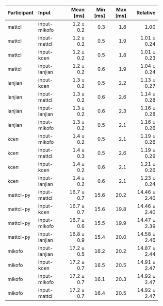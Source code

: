 | Participant | Input | Mean [ms] | Min [ms] | Max [ms] | Relative |
|:---|:---|---:|---:|---:|---:|
| mattcl | input-mikofo | 1.2 ± 0.2 | 0.3 | 1.8 | 1.00 |
| mattcl | input-mattcl | 1.2 ± 0.2 | 0.5 | 1.9 | 1.01 ± 0.24 |
| mattcl | input-kcen | 1.2 ± 0.2 | 0.5 | 1.8 | 1.01 ± 0.23 |
| mattcl | input-lanjian | 1.2 ± 0.2 | 0.6 | 1.9 | 1.04 ± 0.24 |
| lanjian | input-kcen | 1.3 ± 0.2 | 0.5 | 2.2 | 1.13 ± 0.27 |
| lanjian | input-mattcl | 1.3 ± 0.2 | 0.6 | 2.6 | 1.14 ± 0.28 |
| lanjian | input-lanjian | 1.3 ± 0.2 | 0.6 | 2.3 | 1.16 ± 0.28 |
| lanjian | input-mikofo | 1.3 ± 0.2 | 0.5 | 2.1 | 1.16 ± 0.26 |
| kcen | input-mikofo | 1.4 ± 0.2 | 0.5 | 2.1 | 1.19 ± 0.26 |
| kcen | input-mattcl | 1.4 ± 0.3 | 0.5 | 2.6 | 1.19 ± 0.29 |
| kcen | input-kcen | 1.4 ± 0.2 | 0.6 | 2.1 | 1.21 ± 0.26 |
| kcen | input-lanjian | 1.4 ± 0.2 | 0.6 | 2.1 | 1.23 ± 0.24 |
| mattcl-py | input-mattcl | 16.7 ± 0.7 | 15.6 | 20.2 | 14.46 ± 2.40 |
| mattcl-py | input-kcen | 16.7 ± 0.7 | 15.6 | 19.8 | 14.46 ± 2.40 |
| mattcl-py | input-mikofo | 16.7 ± 0.6 | 15.5 | 19.9 | 14.47 ± 2.39 |
| mattcl-py | input-lanjian | 16.8 ± 0.9 | 15.4 | 20.0 | 14.58 ± 2.46 |
| mikofo | input-lanjian | 17.2 ± 0.5 | 16.2 | 20.2 | 14.87 ± 2.44 |
| mikofo | input-kcen | 17.2 ± 0.7 | 16.5 | 20.5 | 14.91 ± 2.47 |
| mikofo | input-mikofo | 17.2 ± 0.7 | 16.1 | 20.3 | 14.92 ± 2.47 |
| mikofo | input-mattcl | 17.2 ± 0.7 | 16.4 | 20.5 | 14.92 ± 2.47 |
